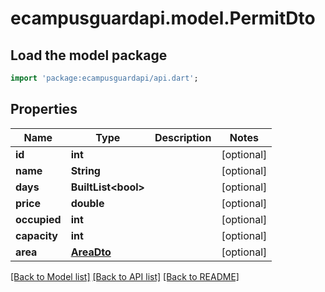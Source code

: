 # ecampusguardapi.model.PermitDto

## Load the model package
```dart
import 'package:ecampusguardapi/api.dart';
```

## Properties
Name | Type | Description | Notes
------------ | ------------- | ------------- | -------------
**id** | **int** |  | [optional] 
**name** | **String** |  | [optional] 
**days** | **BuiltList&lt;bool&gt;** |  | [optional] 
**price** | **double** |  | [optional] 
**occupied** | **int** |  | [optional] 
**capacity** | **int** |  | [optional] 
**area** | [**AreaDto**](AreaDto.md) |  | [optional] 

[[Back to Model list]](../README.md#documentation-for-models) [[Back to API list]](../README.md#documentation-for-api-endpoints) [[Back to README]](../README.md)



